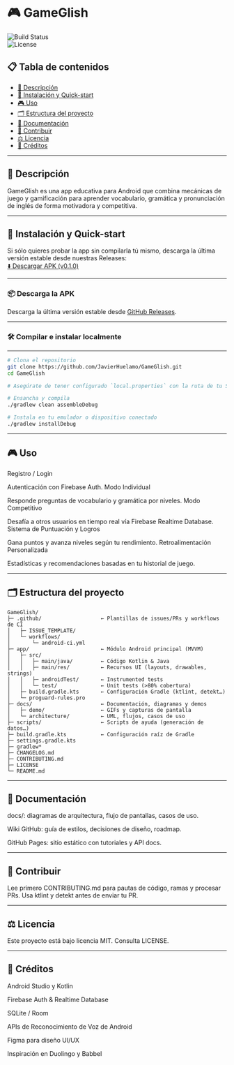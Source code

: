 # 🎮 GameGlish

![Build Status](https://img.shields.io/github/actions/workflow/status/vasilon/GameGlish/android-ci.yml)  
![License](https://img.shields.io/github/license/vasilon/GameGlish)

## 📋 Tabla de contenidos
- [📱 Descripción](#descripción)  
- [🚀 Instalación y Quick-start](#instalación-y-quick-start)  
- [🎮 Uso](#uso)  
- [🗂 Estructura del proyecto](#estructura-del-proyecto)  
- [📝 Documentación](#documentación)  
- [🤝 Contribuir](#contribuir)  
- [⚖️ Licencia](#licencia)  
- [🎉 Créditos](#créditos)

---

## 📱 Descripción
GameGlish es una app educativa para Android que combina mecánicas de juego y gamificación para aprender vocabulario, gramática y pronunciación de inglés de forma motivadora y competitiva.

---

## 🚀 Instalación y Quick-start

Si sólo quieres probar la app sin compilarla tú mismo, descarga la última versión estable desde nuestras Releases:  
[⬇️ Descargar APK (v0.1.0)](https://github.com/vasilon/GameGlish/releases)

---

### 📦 Descarga la APK
Descarga la última versión estable desde [GitHub Releases](https://github.com/vasilon/GameGlish/releases).

---

### 🛠️ Compilar e instalar localmente

---

```bash
# Clona el repositorio
git clone https://github.com/JavierHuelamo/GameGlish.git
cd GameGlish

# Asegúrate de tener configurado `local.properties` con la ruta de tu SDK de Android

# Ensancha y compila
./gradlew clean assembleDebug

# Instala en tu emulador o dispositivo conectado
./gradlew installDebug

```

---

## 🎮 Uso

Registro / Login

Autenticación con Firebase Auth.
Modo Individual

Responde preguntas de vocabulario y gramática por niveles.
Modo Competitivo

Desafía a otros usuarios en tiempo real vía Firebase Realtime Database.
Sistema de Puntuación y Logros

Gana puntos y avanza niveles según tu rendimiento.
Retroalimentación Personalizada

Estadísticas y recomendaciones basadas en tu historial de juego.

---

## 🗂 Estructura del proyecto



```text
GameGlish/
├─ .github/                   ← Plantillas de issues/PRs y workflows de CI
│   ├─ ISSUE_TEMPLATE/
│   └─ workflows/
│       └─ android-ci.yml
├─ app/                       ← Módulo Android principal (MVVM)
│   ├─ src/
│   │   ├─ main/java/         ← Código Kotlin & Java  
│   │   ├─ main/res/          ← Recursos UI (layouts, drawables, strings)  
│   │   ├─ androidTest/       ← Instrumented tests  
│   │   └─ test/              ← Unit tests (>80% cobertura)  
│   ├─ build.gradle.kts       ← Configuración Gradle (ktlint, detekt…)  
│   └─ proguard-rules.pro
├─ docs/                      ← Documentación, diagramas y demos
│   ├─ demo/                  ← GIFs y capturas de pantalla
│   └─ architecture/          ← UML, flujos, casos de uso
├─ scripts/                   ← Scripts de ayuda (generación de datos…)
├─ build.gradle.kts           ← Configuración raíz de Gradle
├─ settings.gradle.kts
├─ gradlew*
├─ CHANGELOG.md
├─ CONTRIBUTING.md
├─ LICENSE
└─ README.md
```

---

## 📝 Documentación
docs/: diagramas de arquitectura, flujo de pantallas, casos de uso.

Wiki GitHub: guía de estilos, decisiones de diseño, roadmap.

GitHub Pages: sitio estático con tutoriales y API docs.

---

## 🤝 Contribuir
Lee primero CONTRIBUTING.md para pautas de código, ramas y procesar PRs. Usa ktlint y detekt antes de enviar tu PR.

---

## ⚖️ Licencia
Este proyecto está bajo licencia MIT. Consulta LICENSE.

---

## 🎉 Créditos
Android Studio y Kotlin


Firebase Auth & Realtime Database

SQLite / Room

APIs de Reconocimiento de Voz de Android

Figma para diseño UI/UX

Inspiración en Duolingo y Babbel
